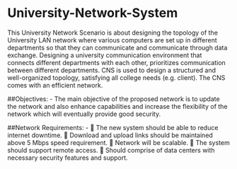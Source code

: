 # University-Network-System
This University Network Scenario is about designing the topology of the University
LAN network where various computers are set up in different departments so that they
can communicate and communicate through data exchange. Designing a university
communication environment that connects different departments with each other,
prioritizes communication between different departments. CNS is used to design a
structured and well-organized topology, satisfying all college needs (e.g. client). The
CNS comes with an efficient network.

##Objectives: -
The main objective of the proposed network is to update the network and also enhance
capabilities and increase the flexibility of the network which will eventually provide
good security.

##Network Requirements: -
 The new system should be able to reduce internet downtime.
 Download and upload links should be maintained above 5 Mbps speed requirement.
 Network will be scalable.
 The system should support remote access.
 Should comprise of data centers with necessary security features and support.
